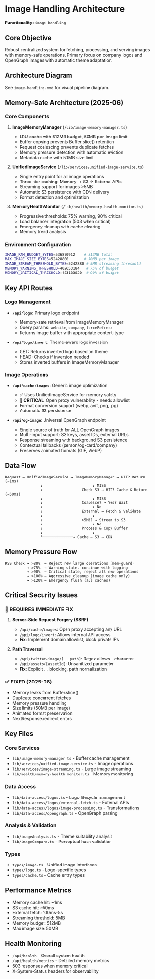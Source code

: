 # Image Handling Architecture

**Functionality:** `image-handling`

## Core Objective

Robust centralized system for fetching, processing, and serving images with memory-safe operations. Primary focus on company logos and OpenGraph images with automatic theme adaptation.

## Architecture Diagram

See `image-handling.mmd` for visual pipeline diagram.

## Memory-Safe Architecture (2025-06)

### Core Components

1. **ImageMemoryManager** (`/lib/image-memory-manager.ts`)
   - LRU cache with 512MB budget, 50MB per-image limit
   - Buffer copying prevents Buffer.slice() retention
   - Request coalescing prevents duplicate fetches
   - Memory pressure detection with automatic eviction
   - Metadata cache with 50MB size limit

2. **UnifiedImageService** (`/lib/services/unified-image-service.ts`)  
   - Single entry point for all image operations
   - Three-tier caching: Memory → S3 → External APIs
   - Streaming support for images >5MB
   - Automatic S3 persistence with CDN delivery
   - Format detection and optimization

3. **MemoryHealthMonitor** (`/lib/health/memory-health-monitor.ts`)
   - Progressive thresholds: 75% warning, 90% critical
   - Load balancer integration (503 when critical)
   - Emergency cleanup with cache clearing
   - Memory trend analysis

### Environment Configuration

```bash
IMAGE_RAM_BUDGET_BYTES=536870912    # 512MB total
MAX_IMAGE_SIZE_BYTES=52428800       # 50MB per image
IMAGE_STREAM_THRESHOLD_BYTES=5242880 # 5MB streaming threshold
MEMORY_WARNING_THRESHOLD=402653184   # 75% of budget
MEMORY_CRITICAL_THRESHOLD=483183820  # 90% of budget
```

## Key API Routes

### Logo Management

- **`/api/logo`**: Primary logo endpoint
  - Memory-safe retrieval from ImageMemoryManager
  - Query params: `website`, `company`, `forceRefresh`
  - Returns image buffer with appropriate content-type

- **`/api/logo/invert`**: Theme-aware logo inversion
  - GET: Returns inverted logo based on theme
  - HEAD: Checks if inversion needed
  - Stores inverted buffers in ImageMemoryManager

### Image Operations

- **`/api/cache/images`**: Generic image optimization
  - ✅ Uses UnifiedImageService for memory safety
  - 🔴 **CRITICAL**: Open proxy vulnerability - needs allowlist
  - Format conversion support (webp, avif, png, jpg)
  - Automatic S3 persistence

- **`/api/og-image`**: Universal OpenGraph endpoint
  - Single source of truth for ALL OpenGraph images
  - Multi-input support: S3 keys, asset IDs, external URLs
  - Response streaming with background S3 persistence
  - Contextual fallbacks (person/og-card/company)
  - Preserves animated formats (GIF, WebP)

## Data Flow

```
Request → UnifiedImageService → ImageMemoryManager → HIT? Return (~1ms)
                ↓                       ↓ MISS
                ↓                  Check S3 → HIT? Cache & Return (~50ms)
                ↓                       ↓ MISS  
                ↓                  Coalesce? → Yes? Wait
                ↓                       ↓ No
                ↓                  External → Fetch & Validate
                ↓                       ↓
                ↓                  >5MB? → Stream to S3
                ↓                       ↓ No
                ↓                  Process & Copy Buffer
                ↓                       ↓
                └──────────────→ Cache → S3 → CDN
```

## Memory Pressure Flow

```
RSS Check → >80%  → Reject new large operations (mem-guard)
          → >75%  → Warning state, continue with logging
          → >90%  → Critical state, reject all new operations
          → >100% → Aggressive cleanup (image cache only)
          → >120% → Emergency flush (all caches)
```

## Critical Security Issues

### 🔴 REQUIRES IMMEDIATE FIX

1. **Server-Side Request Forgery (SSRF)**
   - `/api/cache/images`: Open proxy accepting any URL
   - `/api/logo/invert`: Allows internal API access
   - **Fix**: Implement domain allowlist, block private IPs

2. **Path Traversal**
   - `/api/twitter-image/[...path]`: Regex allows `.` character
   - `/api/assets/[assetId]`: Unsanitized parameter
   - **Fix**: Explicit `..` blocking, path normalization

### ✅ FIXED (2025-06)

- Memory leaks from Buffer.slice()
- Duplicate concurrent fetches
- Memory pressure handling
- Size limits (50MB per image)
- Animated format preservation
- NextResponse.redirect errors

## Key Files

### Core Services

- `lib/image-memory-manager.ts` - Buffer cache management
- `lib/services/unified-image-service.ts` - Image operations
- `lib/services/image-streaming.ts` - Large image streaming
- `lib/health/memory-health-monitor.ts` - Memory monitoring

### Data Access

- `lib/data-access/logos.ts` - Logo lifecycle management
- `lib/data-access/logos/external-fetch.ts` - External APIs
- `lib/data-access/logos/image-processing.ts` - Transformations
- `lib/data-access/opengraph.ts` - OpenGraph parsing

### Analysis & Validation

- `lib/imageAnalysis.ts` - Theme suitability analysis
- `lib/imageCompare.ts` - Perceptual hash validation

### Types

- `types/image.ts` - Unified image interfaces
- `types/logo.ts` - Logo-specific types
- `types/cache.ts` - Cache entry types

## Performance Metrics

- Memory cache hit: ~1ms
- S3 cache hit: ~50ms  
- External fetch: 100ms-5s
- Streaming threshold: 5MB
- Memory budget: 512MB
- Max image size: 50MB

## Health Monitoring

- `/api/health` - Overall system health
- `/api/health/metrics` - Detailed memory metrics
- 503 responses when memory critical
- X-System-Status headers for observability
